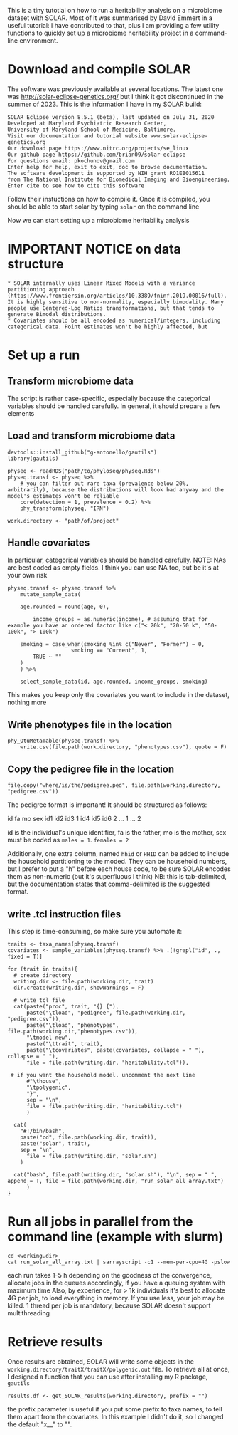 This is a tiny tutotial on how to run a heritability analysis on a microbiome dataset with SOLAR.
Most of it was summarised by David Emmert in a useful tutorial: 
I have contributed to that, plus I am providing a few utility functions to quickly set up a microbiome heritability project in a command-line environment.

# Download and compile SOLAR

The software was previously available at several locations. The latest one was http://solar-eclipse-genetics.org/ but I think it got discontinued in the summer of 2023. This is the information I have in my SOLAR build:

```
SOLAR Eclipse version 8.5.1 (beta), last updated on July 31, 2020
Developed at Maryland Psychiatric Research Center,
University of Maryland School of Medicine, Baltimore.
Visit our documentation and tutorial website www.solar-eclipse-genetics.org
Our download page https://www.nitrc.org/projects/se_linux
Our github page https://github.com/brian09/solar-eclipse
For questions email: pkochunov@gmail.com
Enter help for help, exit to exit, doc to browse documentation.
The software development is supported by NIH grant RO1EB015611
from The National Institute for Biomedical Imaging and Bioengineering.
Enter cite to see how to cite this software
```
Follow their instuctions on how to compile it. Once it is compiled, you should be able to start solar by typing `solar` on the command line

Now we can start setting up a microbiome heritability analysis

# IMPORTANT NOTICE on data structure

	* SOLAR internally uses Linear Mixed Models with a variance partitioning approach (https://www.frontiersin.org/articles/10.3389/fninf.2019.00016/full). It is highly sensitive to non-normality, especially bimodality. Many people use Centered-Log Ratios transformations, but that tends to generate Bimodal distributions. 
	* Covariates should be all encoded as numerical/integers, including categorical data. Point estimates won't be highly affected, but 	

# Set up a run

## Transform microbiome data

The script is rather case-specific, especially because the categorical variables should be handled carefully.
In general, it should prepare a few elements

## Load and transform microbiome data

```
devtools::install_github("g-antonello/gautils")
library(gautils)

physeq <- readRDS("path/to/phyloseq/physeq.Rds")
physeq.transf <- physeq %>%
	# you can filter out rare taxa (prevalence below 20%, arbitrarily), because the distributions will look bad anyway and the model's estimates won't be reliable
	core(detection = 1, prevalence = 0.2) %>%
	phy_transform(physeq, "IRN")

work.directory <- "path/of/project"
```

## Handle covariates

In particular, categorical variables should be handled carefully. NOTE: NAs are best coded as empty fields. I think you can use NA too, but be it's at your own risk
```
physeq.transf <- physeq.transf %>%
    mutate_sample_data(

	age.rounded = round(age, 0),

        income_groups = as.numeric(income), # assuming that for example you have an ordered factor like c("< 20k", "20-50 k", "50-100k", "> 100k")

	smoking = case_when(smoking %in% c("Never", "Former") ~ 0,
		            smoking == "Current", 1,
        TRUE ~ ""
	)
    ) %>%
    
    select_sample_data(id, age.rounded, income_groups, smoking)

```
This makes you keep only the covariates you want to include in the dataset, nothing more

## Write phenotypes file in the location

```
phy_OtuMetaTable(physeq.transf) %>%
	write.csv(file.path(work.directory, "phenotypes.csv"), quote = F)
```

## Copy the pedigree file in the location

```
file.copy("where/is/the/pedigree.ped", file.path(working.directory, "pedigree.csv"))
```
The pedigree format is important! It should be structured as follows:

id	fa	mo	sex	
id1	id2	id3	1
id4	id5	id6	2
...			1
...			2

id is the individual's unique identifier, fa is the father, mo is the mother, sex must be coded as `males = 1`. `females = 2`

Additionally, one extra column, named `hhid` or `HHID` can be added to include the household partitioning to the moded. They can be household numbers, but I prefer to put a "h" before each house code, to be sure SOLAR encodes them as non-numeric (but it's superfluous I think)
NB: this is tab-delimited, but the documentation states that comma-delimited is the suggested format.

## write .tcl instruction files

This step is time-consuming, so make sure you automate it:

```
traits <- taxa_names(physeq.transf)
covariates <- sample_variables(physeq.transf) %>% .[!grepl("id", ., fixed = T)]

for (trait in traits){
  # create directory  
  writing.dir <- file.path(working.dir, trait)
  dir.create(writing.dir, showWarnings = F)
  
  # write tcl file
  cat(paste("proc", trait, "{} {"), 
      paste("\tload", "pedigree", file.path(working.dir, "pedigree.csv")),
      paste("\tload", "phenotypes", file.path(working.dir,"phenotypes.csv")),
      "\tmodel new",
      paste("\ttrait", trait),
      paste("\tcovariates", paste(covariates, collapse = " "), collapse = " "),
      file = file.path(writing.dir, "heritability.tcl")),
	
 # if you want the household model, uncomment the next line
      #"\thouse", 
      "\tpolygenic",
      "}",
      sep = "\n",
      file = file.path(writing.dir, "heritability.tcl")
      )
  
  cat(
    "#!/bin/bash",
    paste("cd", file.path(working.dir, trait)),
    paste("solar", trait), 
    sep = "\n",
      file = file.path(writing.dir, "solar.sh")
    )

  cat("bash", file.path(writing.dir, "solar.sh"), "\n", sep = " ", append = T, file = file.path(working.dir, "run_solar_all_array.txt")
      )
}

```

# Run all jobs in parallel from the command line (example with slurm)

```
cd <working.dir>
cat run_solar_all_array.txt | sarrayscript -c1 --mem-per-cpu=4G -pslow
```

each run takes 1-5 h depending on the goodness of the convergence, allocate jobs in the queues accordingly, if you have a queuing system with maximum time 
Also, by experience, for > 1k individuals it's best to allocate 4G per job, to load everything in memory. If you use less, your job may be killed. 1 thread per job is mandatory, because SOLAR doesn't support multithreading

# Retrieve results

Once results are obtained, SOLAR will write some objects in the `working.directory/traitX/traitX/polygenic.out` file.
To retrieve all at once, I designed a function that you can use after installing my R package, `gautils`

```
results.df <- get_SOLAR_results(working.directory, prefix = "")
```
the prefix parameter is useful if you put some prefix to taxa names, to tell them apart from the covariates. In this example I didn't do it, so I changed the default "x__" to "".
